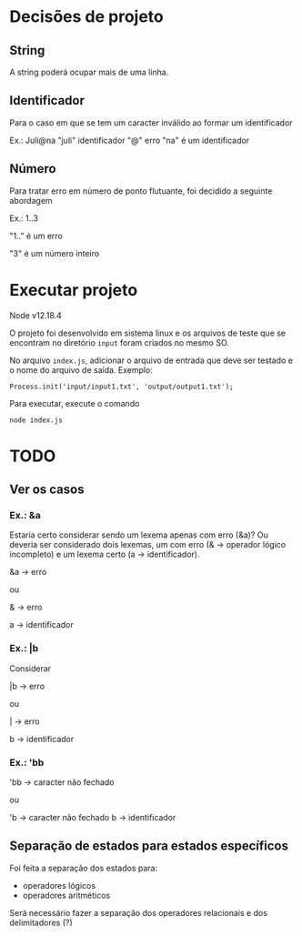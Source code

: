 # Decisões de projeto

## String

A string poderá ocupar mais de uma linha.

## Identificador

Para o caso em que se tem um caracter inválido ao formar um identificador

Ex.: Juli@na
"juli" identificador
"@" erro
"na" é um identificador

## Número

Para tratar erro em número de ponto flutuante, foi decidido a seguinte abordagem

Ex.: 1..3

"1.." é um erro

"3" é um número inteiro

# Executar projeto

Node v12.18.4

O projeto foi desenvolvido em sistema linux e os arquivos de teste que se encontram no diretório `input` foram criados no mesmo SO.

No arquivo `index.js`, adicionar o arquivo de entrada que deve ser testado e o nome do arquivo de saída. Exemplo:

```
Process.init('input/input1.txt', 'output/output1.txt');
```

Para executar, execute o comando

```
node index.js
```

# TODO

## Ver os casos

### Ex.: &a

Estaria certo considerar sendo um lexema apenas com erro (&a)? Ou deveria ser considerado dois lexemas, um com erro (& -> operador lógico incompleto) e um lexema certo (a -> identificador).

&a -> erro

ou

& -> erro

a -> identificador

### Ex.: |b

Considerar

|b -> erro

ou

| -> erro

b -> identificador

### Ex.: 'bb

'bb -> caracter não fechado

ou

'b -> caracter não fechado
b -> identificador

## Separação de estados para estados específicos

Foi feita a separação dos estados para:

- operadores lógicos
- operadores aritméticos

Será necessário fazer a separação dos operadores relacionais e dos delimitadores (?)
